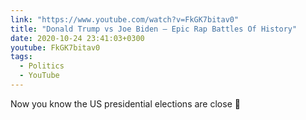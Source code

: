 ```yaml
---
link: "https://www.youtube.com/watch?v=FkGK7bitav0"
title: "Donald Trump vs Joe Biden — Epic Rap Battles Of History"
date: 2020-10-24 23:41:03+0300
youtube: FkGK7bitav0
tags:
  - Politics
  - YouTube
---
```


Now you know the US presidential elections are close 🤡
